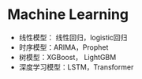 # Machine Learning


- 线性模型： 线性回归，logistic回归 
- 时序模型：ARIMA，Prophet
- 树模型：XGBoost， LightGBM 
- 深度学习模型：LSTM，Transformer

